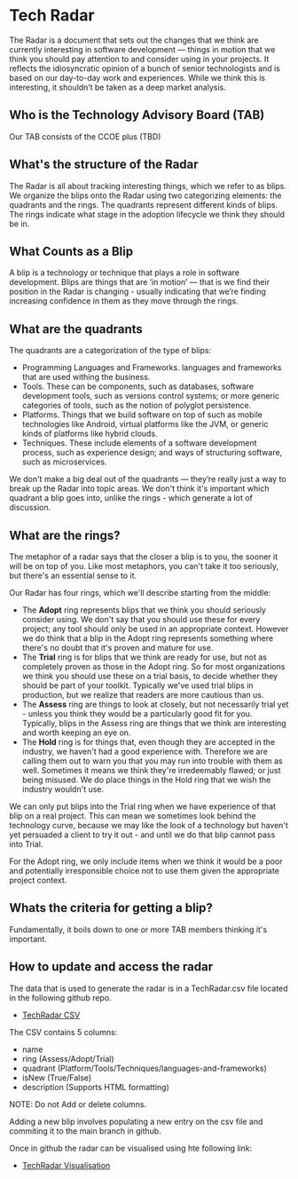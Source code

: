 # Tech Radar

The Radar is a document that sets out the changes that we think are currently interesting in software development — things in motion that we think you should pay attention to and consider using in your projects. It reflects the idiosyncratic opinion of a bunch of senior technologists and is based on our day-to-day work and experiences. While we think this is interesting, it shouldn’t be taken as a deep market analysis.

## Who is the Technology Advisory Board (TAB)

Our TAB consists of the CCOE plus (TBD)

## What's the structure of the Radar

The Radar is all about tracking interesting things, which we refer to as blips. We organize the blips onto the Radar using two categorizing elements: the quadrants and the rings. The quadrants represent different kinds of blips. The rings indicate what stage in the adoption lifecycle we think they should be in.

## What Counts as a Blip

A blip is a technology or technique that plays a role in software development. Blips are things that are ‘in motion’ — that is we find their position in the Radar is changing - usually indicating that we’re finding increasing confidence in them as they move through the rings.

## What are the quadrants

The quadrants are a categorization of the type of blips:

* Programming Languages and Frameworks. languages and frameworks that are used withing the business.
* Tools. These can be components, such as databases, software development tools, such as versions control systems; or more generic categories of tools, such as the notion of polyglot persistence.
* Platforms. Things that we build software on top of such as mobile technologies like Android, virtual platforms like the JVM, or generic kinds of platforms like hybrid clouds.
* Techniques. These include elements of a software development process, such as experience design; and ways of structuring software, such as microservices.
 

We don't make a big deal out of the quadrants — they’re really just a way to break up the Radar into topic areas. We don't think it's important which quadrant a blip goes into, unlike the rings - which generate a lot of discussion.

## What are the rings?

The metaphor of a radar says that the closer a blip is to you, the sooner it will be on top of you. Like most metaphors, you can't take it too seriously, but there's an essential sense to it.

Our Radar has four rings, which we'll describe starting from the middle:

* The <b>Adopt</b> ring represents blips that we think you should seriously consider using. We don't say that you should use these for every project; any tool should only be used in an appropriate context. However we do think that a blip in the Adopt ring represents something where there's no doubt that it's proven and mature for use.
* The <b>Trial</b> ring is for blips that we think are ready for use, but not as completely proven as those in the Adopt ring. So for most organizations we think you should use these on a trial basis, to decide whether they should be part of your toolkit. Typically we've used trial blips in production, but we realize that readers are more cautious than us.
* The <b>Assess</b> ring are things to look at closely, but not necessarily trial yet - unless you think they would be a particularly good fit for you. Typically, blips in the Assess ring are things that we think are interesting and worth keeping an eye on.
* The <b>Hold</b> ring is for things that, even though they are accepted in the industry, we haven't had a good experience with. Therefore we are calling them out to warn you that you may run into trouble with them as well. Sometimes it means we think they're irredeemably flawed; or just being misused. We do place things in the Hold ring that we wish the industry wouldn't use.

We can only put blips into the Trial ring when we have experience of that blip on a real project. This can mean we sometimes look behind the technology curve, because we may like the look of a technology but haven't yet persuaded a client to try it out - and until we do that blip cannot pass into Trial.

For the Adopt ring, we only include items when we think it would be a poor and potentially irresponsible choice not to use them given the appropriate project context.

## Whats the criteria for getting a blip?

Fundamentally, it boils down to one or more TAB members thinking it's important. 

## How to update and access the radar

The data that is used to generate the radar is in a TechRadar.csv file located in the following github repo.

* [TechRadar CSV](https://github.com/BLGEngineering/tech-radar)

The CSV contains 5 columns:
* name
* ring     (Assess/Adopt/Trial)  
* quadrant (Platform/Tools/Techniques/languages-and-frameworks)
* isNew    (True/False)
* description (Supports HTML formatting)

NOTE: Do not Add or delete columns.

Adding a new blip involves populating a new entry on the csv file and commiting it to the main branch in github.

Once in github the radar can be visualised using hte following link:

* [TechRadar Visualisation](https://radar.thoughtworks.com/?sheetId=https%3A%2F%2Fraw.githubusercontent.com%2FBLGEngineering%2Ftech-radar%2Fmain%2FTechRadar.csv)




